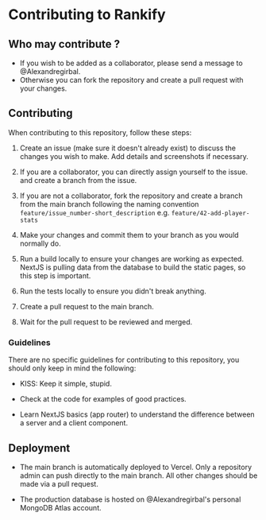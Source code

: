 # Contributing to Rankify

## Who may contribute ?

- If you wish to be added as a collaborator, please send a message to @Alexandregirbal.
- Otherwise you can fork the repository and create a pull request with your changes.

## Contributing

When contributing to this repository, follow these steps:

1. Create an issue (make sure it doesn't already exist) to discuss the changes you wish to make. Add details and screenshots if necessary.

2. If you are a collaborator, you can directly assign yourself to the issue. and create a branch from the issue.

3. If you are not a collaborator, fork the repository and create a branch from the main branch following the naming convention `feature/issue_number-short_description` e.g. `feature/42-add-player-stats`

4. Make your changes and commit them to your branch as you would normally do.

5. Run a build locally to ensure your changes are working as expected. NextJS is pulling data from the database to build the static pages, so this step is important.

6. Run the tests locally to ensure you didn't break anything.

7. Create a pull request to the main branch.

8. Wait for the pull request to be reviewed and merged.


### Guidelines

There are no specific guidelines for contributing to this repository, you should only keep in mind the following:

- KISS: Keep it simple, stupid.

- Check at the code for examples of good practices.

- Learn NextJS basics (app router) to understand the difference between a server and a client component.

## Deployment

- The main branch is automatically deployed to Vercel. Only a repository admin can push directly to the main branch. All other changes should be made via a pull request.

- The production database is hosted on @Alexandregirbal's personal MongoDB Atlas account.
